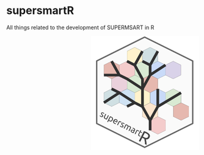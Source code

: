 # supersmartR
All things related to the development of SUPERMSART in R

<img src="logo.png" height="300" align="right"/>

